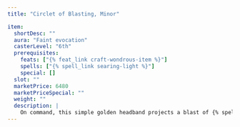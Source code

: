 ```yaml
---
title: "Circlet of Blasting, Minor"

item:
  shortDesc: ""
  aura: "Faint evocation"
  casterLevel: "6th"
  prerequisites:
    feats: ["{% feat_link craft-wondrous-item %}"]
    spells: ["{% spell_link searing-light %}"]
    special: []
  slot: ""
  marketPrice: 6480
  marketPriceSpecial: ""
  weight: ""
  description: |
    On command, this simple golden headband projects a blast of {% spell_link searing-light %} (3d8 points of damage) once per day.
---
```

